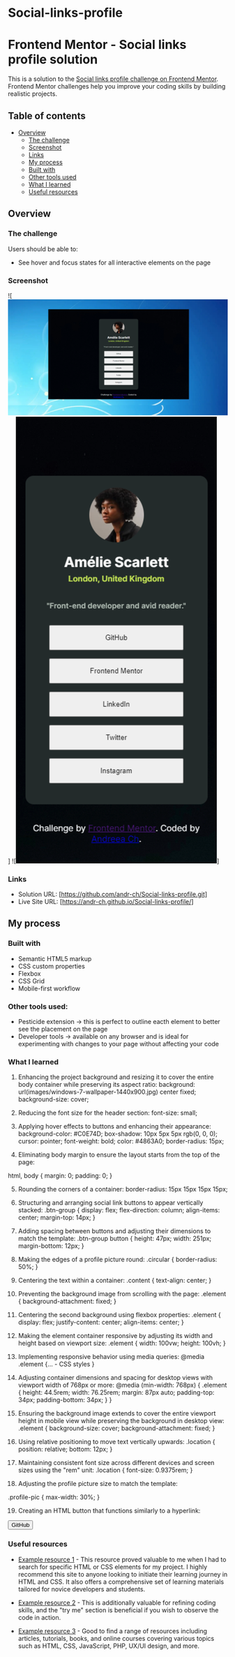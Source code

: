 # Social-links-profile

# Frontend Mentor - Social links profile solution

This is a solution to the [Social links profile challenge on Frontend Mentor](https://www.frontendmentor.io/challenges/social-links-profile-UG32l9m6dQ). Frontend Mentor challenges help you improve your coding skills by building realistic projects. 

## Table of contents

- [Overview](#overview)
  - [The challenge](#the-challenge)
  - [Screenshot](#screenshot)
  - [Links](#links)
  - [My process](#my-process)
  - [Built with](#built-with)
  - [Other tools used](#other-tools-used)
  - [What I learned](#what-i-learned)
  - [Useful resources](#useful-resources)


## Overview

### The challenge

Users should be able to:

- See hover and focus states for all interactive elements on the page

### Screenshot

![<img src="images/social-links-snip.png" alt="screenshot-Social-links-profile-desktop-view">]
![<img src="images/social-link-snip2.png" alt="screenshot-Social-links-profile-mobile-view">]



### Links

- Solution URL: [https://github.com/andr-ch/Social-links-profile.git]
- Live Site URL: [https://andr-ch.github.io/Social-links-profile/]

## My process

### Built with

- Semantic HTML5 markup
- CSS custom properties
- Flexbox
- CSS Grid
- Mobile-first workflow

### Other tools used:
- Pesticide extension -> this is perfect to outline eacth element to better see the placement on the page  
- Developer tools -> available on any browser and is ideal for experimenting with changes to your page without affecting your code


### What I learned

1. Enhancing the project background and resizing it to cover the entire body container while preserving its aspect ratio:
background: url(images/windows-7-wallpaper-1440x900.jpg) center fixed;
background-size: cover;

2. Reducing the font size for the header section:
font-size: small;

3. Applying hover effects to buttons and enhancing their appearance:
background-color: #C0E74D;
box-shadow: 10px 5px 5px rgb(0, 0, 0);
cursor: pointer;
font-weight: bold;
color: #4863A0;
border-radius: 15px;

4. Eliminating body margin to ensure the layout starts from the top of the page:

html, body {
    margin: 0;
    padding: 0;
}

5. Rounding the corners of a container:
border-radius: 15px 15px 15px 15px;

6. Structuring and arranging social link buttons to appear vertically stacked:
.btn-group {
    display: flex;
    flex-direction: column;
    align-items: center;
    margin-top: 14px;
}

7. Adding spacing between buttons and adjusting their dimensions to match the template:
.btn-group button {
    height: 47px;
    width: 251px;
    margin-bottom: 12px;
}

8. Making the edges of a profile picture round:
.circular {
    border-radius: 50%;
}

9. Centering the text within a container:
.content {
    text-align: center;
}

10. Preventing the background image from scrolling with the page:
.element {
    background-attachment: fixed;
}

11. Centering the second background using flexbox properties:
.element {
    display: flex;
    justify-content: center;
    align-items: center;
}

12. Making the element container responsive by adjusting its width and height based on viewport size:
.element {
    width: 100vw;
    height: 100vh;
}

13. Implementing responsive behavior using media queries:
@media 
    .element {... - CSS styles
  }

14. Adjusting container dimensions and spacing for desktop views with viewport width of 768px or more:
@media (min-width: 768px) {
    .element {
        height: 44.5rem;
        width: 76.25rem;
        margin: 87px auto;
        padding-top: 34px;
        padding-bottom: 34px;
    }
}

15. Ensuring the background image extends to cover the entire viewport height in mobile view while preserving the background in desktop view:
.element {
    background-size: cover;
    background-attachment: fixed;
}

16. Using relative positioning to move text vertically upwards:
.location {
    position: relative;
    bottom: 12px;
}

17. Maintaining consistent font size across different devices and screen sizes using the "rem" unit:
.location {
    font-size: 0.9375rem;
}


18. Adjusting the profile picture size to match the template:

.profile-pic {
    max-width: 30%;
}

19. Creating an HTML button that functions similarly to a hyperlink:
<a href="https://github.com/">
    <button>GitHub</button>
</a>

### Useful resources

- [Example resource 1](https://developer.mozilla.org/en-US/) - This resource proved valuable to me when I had to search for specific HTML or CSS elements for my project. I highly recommend this site to anyone looking to initiate their learning journey in HTML and CSS. It also offers a comprehensive set of learning materials tailored for novice developers and students.

- [Example resource 2](https://www.w3schools.com/) - This is additionally valuable for refining coding skills, and the "try me" section is beneficial if you wish to observe the code in action.

- [Example resource 3](https://www.sitepoint.com/) - Good to find a range of resources including articles, tutorials, books, and online courses covering various topics such as HTML, CSS, JavaScript, PHP, UX/UI design, and more.
